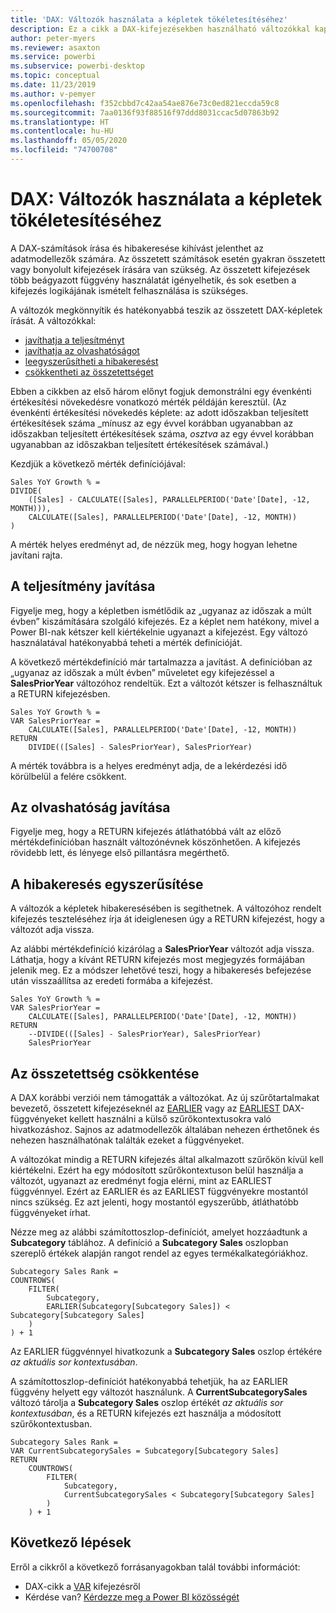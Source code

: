 ```yaml
---
title: 'DAX: Változók használata a képletek tökéletesítéséhez'
description: Ez a cikk a DAX-kifejezésekben használható változókkal kapcsolatban nyújt útmutatást.
author: peter-myers
ms.reviewer: asaxton
ms.service: powerbi
ms.subservice: powerbi-desktop
ms.topic: conceptual
ms.date: 11/23/2019
ms.author: v-pemyer
ms.openlocfilehash: f352cbbd7c42aa54ae876e73c0ed821eccda59c8
ms.sourcegitcommit: 7aa0136f93f88516f97ddd8031ccac5d07863b92
ms.translationtype: HT
ms.contentlocale: hu-HU
ms.lasthandoff: 05/05/2020
ms.locfileid: "74700708"
---
```

# <a name="dax-use-variables-to-improve-your-formulas"></a>DAX: Változók használata a képletek tökéletesítéséhez

A DAX-számítások írása és hibakeresése kihívást jelenthet az adatmodellezők számára. Az összetett számítások esetén gyakran összetett vagy bonyolult kifejezések írására van szükség. Az összetett kifejezések több beágyazott függvény használatát igényelhetik, és sok esetben a kifejezés logikájának ismételt felhasználása is szükséges.

A változók megkönnyítik és hatékonyabbá teszik az összetett DAX-képletek írását. A változókkal:

- [javíthatja a teljesítményt](#improve-performance)
- [javíthatja az olvashatóságot](#improve-readability)
- [leegyszerűsítheti a hibakeresést](#simplify-debugging)
- [csökkentheti az összetettséget](#reduce-complexity)

Ebben a cikkben az első három előnyt fogjuk demonstrálni egy évenkénti értékesítési növekedésre vonatkozó mérték példáján keresztül. (Az évenkénti értékesítési növekedés képlete: az adott időszakban teljesített értékesítések száma _mínusz az egy évvel korábban ugyanabban az időszakban teljesített értékesítések száma, _osztva_ az egy évvel korábban ugyanabban az időszakban teljesített értékesítések számával.)

Kezdjük a következő mérték definíciójával:

```dax
Sales YoY Growth % =
DIVIDE(
    ([Sales] - CALCULATE([Sales], PARALLELPERIOD('Date'[Date], -12, MONTH))),
    CALCULATE([Sales], PARALLELPERIOD('Date'[Date], -12, MONTH))
)
```

A mérték helyes eredményt ad, de nézzük meg, hogy hogyan lehetne javítani rajta.

## <a name="improve-performance"></a>A teljesítmény javítása

Figyelje meg, hogy a képletben ismétlődik az „ugyanaz az időszak a múlt évben” kiszámítására szolgáló kifejezés. Ez a képlet nem hatékony, mivel a Power BI-nak kétszer kell kiértékelnie ugyanazt a kifejezést. Egy változó használatával hatékonyabbá teheti a mérték definícióját.

A következő mértékdefiníció már tartalmazza a javítást. A definícióban az „ugyanaz az időszak a múlt évben” műveletet egy kifejezéssel a **SalesPriorYear** változóhoz rendeltük. Ezt a változót kétszer is felhasználtuk a RETURN kifejezésben.

```dax
Sales YoY Growth % =
VAR SalesPriorYear =
    CALCULATE([Sales], PARALLELPERIOD('Date'[Date], -12, MONTH))
RETURN
    DIVIDE(([Sales] - SalesPriorYear), SalesPriorYear)
```

A mérték továbbra is a helyes eredményt adja, de a lekérdezési idő körülbelül a felére csökkent.

## <a name="improve-readability"></a>Az olvashatóság javítása

Figyelje meg, hogy a RETURN kifejezés átláthatóbbá vált az előző mértékdefinícióban használt változónévnek köszönhetően. A kifejezés rövidebb lett, és lényege első pillantásra megérthető.

## <a name="simplify-debugging"></a>A hibakeresés egyszerűsítése

A változók a képletek hibakeresésében is segíthetnek. A változóhoz rendelt kifejezés teszteléséhez írja át ideiglenesen úgy a RETURN kifejezést, hogy a változót adja vissza.

Az alábbi mértékdefiníció kizárólag a **SalesPriorYear** változót adja vissza. Láthatja, hogy a kívánt RETURN kifejezés most megjegyzés formájában jelenik meg. Ez a módszer lehetővé teszi, hogy a hibakeresés befejezése után visszaállítsa az eredeti formába a kifejezést.

```dax
Sales YoY Growth % =
VAR SalesPriorYear =
    CALCULATE([Sales], PARALLELPERIOD('Date'[Date], -12, MONTH))
RETURN
    --DIVIDE(([Sales] - SalesPriorYear), SalesPriorYear)
    SalesPriorYear
```

## <a name="reduce-complexity"></a>Az összetettség csökkentése

A DAX korábbi verziói nem támogatták a változókat. Az új szűrőtartalmakat bevezető, összetett kifejezéseknél az [EARLIER](/dax/earlier-function-dax) vagy az [EARLIEST](/dax/earliest-function-dax) DAX-függvényeket kellett használni a külső szűrőkontextusokra való hivatkozáshoz. Sajnos az adatmodellezők általában nehezen érthetőnek és nehezen használhatónak találták ezeket a függvényeket.

A változókat mindig a RETURN kifejezés által alkalmazott szűrőkön kívül kell kiértékelni. Ezért ha egy módosított szűrőkontextuson belül használja a változót, ugyanazt az eredményt fogja elérni, mint az EARLIEST függvénnyel. Ezért az EARLIER és az EARLIEST függvényekre mostantól nincs szükség. Ez azt jelenti, hogy mostantól egyszerűbb, átláthatóbb függvényeket írhat.

Nézze meg az alábbi számítottoszlop-definíciót, amelyet hozzáadtunk a **Subcategory** táblához. A definíció a **Subcategory Sales** oszlopban szereplő értékek alapján rangot rendel az egyes termékalkategóriákhoz.

```dax
Subcategory Sales Rank =
COUNTROWS(
    FILTER(
        Subcategory,
        EARLIER(Subcategory[Subcategory Sales]) < Subcategory[Subcategory Sales]
    )
) + 1
```

Az EARLIER függvénnyel hivatkozunk a **Subcategory Sales** oszlop értékére _az aktuális sor kontextusában_.

A számítottoszlop-definíciót hatékonyabbá tehetjük, ha az EARLIER függvény helyett egy változót használunk. A **CurrentSubcategorySales** változó tárolja a **Subcategory Sales** oszlop értékét _az aktuális sor kontextusában_, és a RETURN kifejezés ezt használja a módosított szűrőkontextusban.

```dax
Subcategory Sales Rank =
VAR CurrentSubcategorySales = Subcategory[Subcategory Sales]
RETURN
    COUNTROWS(
        FILTER(
            Subcategory,
            CurrentSubcategorySales < Subcategory[Subcategory Sales]
        )
    ) + 1
```

## <a name="next-steps"></a>Következő lépések

Erről a cikkről a következő forrásanyagokban talál további információt:

- DAX-cikk a [VAR](/dax/var-dax) kifejezésről
- Kérdése van? [Kérdezze meg a Power BI közösségét](https://community.powerbi.com/)
